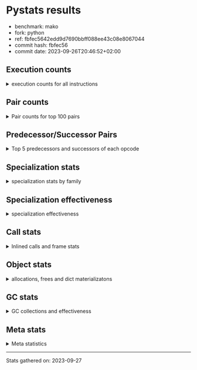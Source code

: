 
# Pystats results

- benchmark: mako
- fork: python
- ref: fbfec5642edd9d7690bbff088ee43c08e8067044
- commit hash: fbfec56
- commit date: 2023-09-26T20:46:52+02:00

## Execution counts

<details>
<summary> execution counts for all instructions </summary>

|Name | Count | Self | Cumulative | Miss ratio | 
|---|---:|---:|---:|---:|
| LOAD_FAST | 153,040,320 | 18.2% | 18.2% |  |
| LOAD_CONST | 152,035,260 | 18.1% | 36.2% |  |
| PUSH_NULL | 76,256,880 | 9.1% | 45.3% |  |
| STORE_FAST | 76,014,540 | 9.0% | 54.3% |  |
| POP_TOP | 65,468,220 | 7.8% | 62.1% |  |
| CALL_BUILTIN_O | 65,400,960 | 7.8% | 69.9% |  |
| LOAD_ATTR_METHOD_NO_DICT | 54,141,120 | 6.4% | 76.3% |  |
| CALL_METHOD_DESCRIPTOR_FAST_WITH_KEYWORDS | 54,050,400 | 6.4% | 82.7% |  |
| LOAD_GLOBAL_BUILTIN | 22,070,940 | 2.6% | 85.4% |  |
| FOR_ITER_RANGE | 21,793,500 | 2.6% | 88.0% |  |
| JUMP_BACKWARD | 21,792,480 | 2.6% | 90.6% |  |
| CALL_STR_1 | 21,700,800 | 2.6% | 93.1% |  |
| RESUME_CHECK | 11,122,140 | 1.3% | 94.5% |  |
| LOAD_GLOBAL_MODULE | 11,103,940 | 1.3% | 95.8% |  |
| RETURN_VALUE | 11,059,260 | 1.3% | 97.1% |  |
| CALL_PY_EXACT_ARGS | 10,981,920 | 1.3% | 98.4% |  |
| LOAD_ATTR_MODULE | 10,883,160 | 1.3% | 99.7% | 0.0% |
| POP_JUMP_IF_FALSE | 206,940 | 0.0% | 99.7% |  |
| LOAD_FAST_LOAD_FAST | 199,200 | 0.0% | 99.7% |  |
| LOAD_ATTR_INSTANCE_VALUE | 192,480 | 0.0% | 99.8% | 1.0% |
| LOAD_ATTR | 169,860 | 0.0% | 99.8% |  |
| TO_BOOL_BOOL | 153,120 | 0.0% | 99.8% |  |
| GET_ITER | 145,980 | 0.0% | 99.8% |  |
| CALL_ISINSTANCE | 145,920 | 0.0% | 99.8% |  |
| FOR_ITER_LIST | 144,960 | 0.0% | 99.8% |  |
| CALL | 111,320 | 0.0% | 99.9% |  |
| POP_JUMP_IF_TRUE | 106,560 | 0.0% | 99.9% |  |
| STORE_ATTR_INSTANCE_VALUE | 95,520 | 0.0% | 99.9% |  |
| NOP | 83,580 | 0.0% | 99.9% |  |
| TO_BOOL | 77,540 | 0.0% | 99.9% |  |
| RETURN_CONST | 62,880 | 0.0% | 99.9% |  |
| CALL_BOUND_METHOD_EXACT_ARGS | 57,600 | 0.0% | 99.9% |  |
| POP_JUMP_IF_NONE | 55,680 | 0.0% | 99.9% |  |
| COPY | 54,720 | 0.0% | 99.9% |  |
| BUILD_TUPLE | 53,280 | 0.0% | 99.9% |  |
| LOAD_ATTR_METHOD_WITH_VALUES | 45,120 | 0.0% | 99.9% |  |
| CALL_BUILTIN_FAST | 36,480 | 0.0% | 99.9% |  |
| CALL_METHOD_DESCRIPTOR_FAST | 33,600 | 0.0% | 99.9% |  |
| INTERPRETER_EXIT | 31,200 | 0.0% | 100.0% |  |
| BINARY_OP | 30,540 | 0.0% | 100.0% |  |
| TO_BOOL_NONE | 29,760 | 0.0% | 100.0% |  |
| BINARY_SUBSCR | 29,360 | 0.0% | 100.0% |  |
| JUMP_FORWARD | 27,840 | 0.0% | 100.0% |  |
| CONTAINS_OP | 27,840 | 0.0% | 100.0% |  |
| MAKE_FUNCTION | 26,880 | 0.0% | 100.0% |  |
| BINARY_SUBSCR_DICT | 26,880 | 0.0% | 100.0% |  |
| CALL_BUILTIN_CLASS | 25,020 | 0.0% | 100.0% |  |
| CALL_PY_WITH_DEFAULTS | 24,960 | 0.0% | 100.0% |  |
| CALL_METHOD_DESCRIPTOR_O | 24,480 | 0.0% | 100.0% |  |
| COMPARE_OP_INT | 24,060 | 0.0% | 100.0% |  |
| CALL_TYPE_1 | 24,000 | 0.0% | 100.0% |  |
| CALL_LEN | 24,000 | 0.0% | 100.0% |  |
| LOAD_ATTR_WITH_HINT | 14,400 | 0.0% | 100.0% |  |
| LOAD_DEREF | 7,320 | 0.0% | 100.0% |  |
| STORE_ATTR | 4,960 | 0.0% | 100.0% |  |
| CALL_METHOD_DESCRIPTOR_NOARGS | 4,320 | 0.0% | 100.0% |  |
| STORE_SUBSCR_DICT | 3,840 | 0.0% | 100.0% |  |
| CALL_KW | 3,840 | 0.0% | 100.0% |  |
| POP_JUMP_IF_NOT_NONE | 3,360 | 0.0% | 100.0% |  |
| COPY_FREE_VARS | 2,940 | 0.0% | 100.0% |  |
| SET_FUNCTION_ATTRIBUTE | 2,880 | 0.0% | 100.0% |  |
| BUILD_MAP | 2,880 | 0.0% | 100.0% |  |
| LOAD_ATTR_NONDESCRIPTOR_WITH_VALUES | 1,940 | 0.0% | 100.0% | 23.7% |
| CALL_FUNCTION_EX | 1,500 | 0.0% | 100.0% |  |
| DICT_MERGE | 1,440 | 0.0% | 100.0% |  |
| BUILD_LIST | 1,440 | 0.0% | 100.0% |  |
| TO_BOOL_INT | 960 | 0.0% | 100.0% |  |
| MAKE_CELL | 960 | 0.0% | 100.0% |  |
| LIST_EXTEND | 960 | 0.0% | 100.0% |  |
| CALL_INTRINSIC_1 | 960 | 0.0% | 100.0% |  |
| BINARY_SUBSCR_GETITEM | 960 | 0.0% | 100.0% |  |
| UNPACK_SEQUENCE_TWO_TUPLE | 480 | 0.0% | 100.0% |  |
| TO_BOOL_STR | 480 | 0.0% | 100.0% |  |
| STORE_FAST_STORE_FAST | 480 | 0.0% | 100.0% |  |
| STORE_DEREF | 480 | 0.0% | 100.0% |  |
| IMPORT_NAME | 480 | 0.0% | 100.0% |  |
| IMPORT_FROM | 480 | 0.0% | 100.0% |  |
| BINARY_SUBSCR_TUPLE_INT | 480 | 0.0% | 100.0% |  |
| BINARY_SLICE | 480 | 0.0% | 100.0% |  |
| BINARY_OP_ADD_INT | 480 | 0.0% | 100.0% |  |
| LOAD_GLOBAL | 80 | 0.0% | 100.0% |  |
| BINARY_OP_SUBTRACT_FLOAT | 60 | 0.0% | 100.0% |  |
| COMPARE_OP | 20 | 0.0% | 100.0% |  |


</details>

## Pair counts

<details>
<summary> Pair counts for top 100 pairs </summary>

|Pair | Count | Self | Cumulative | 
|---|---:|---:|---:|
| STORE_FAST LOAD_FAST | 75,878,160 | 9.0% | 9.0% |
| CALL_BUILTIN_O POP_TOP | 65,400,960 | 7.8% | 16.8% |
| LOAD_FAST PUSH_NULL | 65,377,080 | 7.8% | 24.6% |
| LOAD_CONST LOAD_CONST | 54,077,760 | 6.4% | 31.0% |
| LOAD_FAST LOAD_ATTR_METHOD_NO_DICT | 54,075,360 | 6.4% | 37.4% |
| LOAD_CONST CALL_METHOD_DESCRIPTOR_FAST_WITH_KEYWORDS | 54,050,400 | 6.4% | 43.8% |
| LOAD_ATTR_METHOD_NO_DICT LOAD_CONST | 54,050,400 | 6.4% | 50.3% |
| CALL_METHOD_DESCRIPTOR_FAST_WITH_KEYWORDS STORE_FAST | 54,050,400 | 6.4% | 56.7% |
| PUSH_NULL LOAD_CONST | 43,695,360 | 5.2% | 61.9% |
| LOAD_CONST CALL_BUILTIN_O | 43,671,360 | 5.2% | 67.1% |
| POP_TOP LOAD_FAST | 43,557,600 | 5.2% | 72.2% |
| LOAD_GLOBAL_BUILTIN LOAD_FAST | 21,900,540 | 2.6% | 74.8% |
| POP_TOP JUMP_BACKWARD | 21,792,480 | 2.6% | 77.4% |
| PUSH_NULL LOAD_GLOBAL_BUILTIN | 21,700,800 | 2.6% | 80.0% |
| LOAD_FAST CALL_STR_1 | 21,672,480 | 2.6% | 82.6% |
| JUMP_BACKWARD FOR_ITER_RANGE | 21,648,480 | 2.6% | 85.1% |
| FOR_ITER_RANGE STORE_FAST | 21,648,480 | 2.6% | 87.7% |
| CALL_PY_EXACT_ARGS RESUME_CHECK | 10,979,040 | 1.3% | 89.0% |
| RESUME_CHECK LOAD_FAST | 10,977,600 | 1.3% | 90.3% |
| LOAD_GLOBAL_MODULE LOAD_ATTR_MODULE | 10,880,700 | 1.3% | 91.6% |
| LOAD_ATTR_MODULE PUSH_NULL | 10,879,720 | 1.3% | 92.9% |
| CALL_STR_1 CALL_BUILTIN_O | 10,852,320 | 1.3% | 94.2% |
| PUSH_NULL LOAD_GLOBAL_MODULE | 10,849,440 | 1.3% | 95.5% |
| RETURN_VALUE CALL_BUILTIN_O | 10,848,480 | 1.3% | 96.8% |
| CALL_STR_1 CALL_PY_EXACT_ARGS | 10,848,480 | 1.3% | 98.1% |
| LOAD_FAST RETURN_VALUE | 10,841,340 | 1.3% | 99.4% |
| LOAD_FAST LOAD_ATTR_INSTANCE_VALUE | 159,840 | 0.0% | 99.4% |
| LOAD_FAST GET_ITER | 145,500 | 0.0% | 99.4% |
| GET_ITER FOR_ITER_RANGE | 145,020 | 0.0% | 99.4% |
| FOR_ITER_RANGE LOAD_FAST | 145,020 | 0.0% | 99.4% |
| CALL_ISINSTANCE TO_BOOL_BOOL | 144,480 | 0.0% | 99.4% |
| JUMP_BACKWARD FOR_ITER_LIST | 144,000 | 0.0% | 99.5% |
| FOR_ITER_LIST STORE_FAST | 144,000 | 0.0% | 99.5% |
| TO_BOOL_BOOL POP_JUMP_IF_FALSE | 127,200 | 0.0% | 99.5% |
| LOAD_FAST LOAD_GLOBAL_BUILTIN | 120,000 | 0.0% | 99.5% |
| RESUME_CHECK LOAD_GLOBAL_BUILTIN | 101,280 | 0.0% | 99.5% |
| RETURN_VALUE RETURN_VALUE | 99,840 | 0.0% | 99.5% |
| LOAD_GLOBAL_BUILTIN CALL_ISINSTANCE | 96,000 | 0.0% | 99.5% |
| LOAD_FAST LOAD_ATTR | 94,080 | 0.0% | 99.6% |
| LOAD_FAST STORE_ATTR_INSTANCE_VALUE | 89,760 | 0.0% | 99.6% |
| LOAD_FAST CALL | 76,820 | 0.0% | 99.6% |
| LOAD_GLOBAL_MODULE LOAD_FAST | 75,840 | 0.0% | 99.6% |
| LOAD_GLOBAL_MODULE LOAD_FAST_LOAD_FAST | 75,360 | 0.0% | 99.6% |
| LOAD_FAST_LOAD_FAST CALL_PY_EXACT_ARGS | 74,400 | 0.0% | 99.6% |
| RETURN_VALUE STORE_FAST | 72,960 | 0.0% | 99.6% |
| LOAD_CONST LOAD_FAST | 61,440 | 0.0% | 99.6% |
| STORE_ATTR_INSTANCE_VALUE LOAD_FAST | 60,960 | 0.0% | 99.6% |
| POP_JUMP_IF_FALSE LOAD_FAST | 59,040 | 0.0% | 99.6% |
| LOAD_ATTR_INSTANCE_VALUE LOAD_ATTR | 58,080 | 0.0% | 99.6% |
| POP_TOP LOAD_CONST | 57,600 | 0.0% | 99.6% |
| NOP LOAD_FAST | 57,600 | 0.0% | 99.7% |
| LOAD_ATTR CALL_BOUND_METHOD_EXACT_ARGS | 57,600 | 0.0% | 99.7% |
| CALL_BOUND_METHOD_EXACT_ARGS RESUME_CHECK | 57,600 | 0.0% | 99.7% |
| LOAD_ATTR_INSTANCE_VALUE LOAD_CONST | 56,640 | 0.0% | 99.7% |
| LOAD_FAST POP_JUMP_IF_NONE | 54,240 | 0.0% | 99.7% |
| LOAD_FAST TO_BOOL | 53,280 | 0.0% | 99.7% |
| TO_BOOL POP_JUMP_IF_TRUE | 51,840 | 0.0% | 99.7% |
| POP_JUMP_IF_FALSE LOAD_GLOBAL_MODULE | 48,960 | 0.0% | 99.7% |
| POP_JUMP_IF_FALSE LOAD_CONST | 48,960 | 0.0% | 99.7% |
| LOAD_FAST LOAD_ATTR_METHOD_WITH_VALUES | 41,280 | 0.0% | 99.7% |
| RESUME_CHECK LOAD_GLOBAL_MODULE | 34,120 | 0.0% | 99.7% |
| LOAD_ATTR_METHOD_WITH_VALUES CALL_PY_EXACT_ARGS | 33,600 | 0.0% | 99.7% |
| LOAD_ATTR LOAD_FAST | 33,600 | 0.0% | 99.7% |
| RETURN_CONST POP_TOP | 31,680 | 0.0% | 99.7% |
| CACHE RESUME_CHECK | 30,720 | 0.0% | 99.7% |
| CALL STORE_FAST | 30,300 | 0.0% | 99.7% |
| STORE_FAST NOP | 29,760 | 0.0% | 99.7% |
| POP_TOP RETURN_CONST | 29,760 | 0.0% | 99.7% |
| POP_JUMP_IF_NONE LOAD_FAST | 29,760 | 0.0% | 99.7% |
| LOAD_FAST LOAD_GLOBAL_MODULE | 29,760 | 0.0% | 99.7% |
| LOAD_CONST STORE_FAST | 29,760 | 0.0% | 99.8% |
| STORE_ATTR_INSTANCE_VALUE RETURN_CONST | 29,280 | 0.0% | 99.8% |
| POP_JUMP_IF_TRUE LOAD_FAST | 29,280 | 0.0% | 99.8% |
| LOAD_CONST BINARY_SUBSCR | 29,280 | 0.0% | 99.8% |
| POP_TOP NOP | 28,860 | 0.0% | 99.8% |
| TO_BOOL_NONE POP_JUMP_IF_TRUE | 28,800 | 0.0% | 99.8% |
| STORE_FAST LOAD_GLOBAL_MODULE | 28,800 | 0.0% | 99.8% |
| POP_JUMP_IF_TRUE POP_TOP | 28,800 | 0.0% | 99.8% |
| LOAD_FAST CALL_BUILTIN_O | 28,800 | 0.0% | 99.8% |
| LOAD_ATTR_INSTANCE_VALUE RETURN_VALUE | 28,800 | 0.0% | 99.8% |
| LOAD_ATTR COPY | 28,800 | 0.0% | 99.8% |
| LOAD_ATTR CALL_BUILTIN_FAST | 28,800 | 0.0% | 99.8% |
| COPY TO_BOOL_NONE | 28,800 | 0.0% | 99.8% |
| CALL_BUILTIN_FAST LOAD_FAST | 28,800 | 0.0% | 99.8% |
| BINARY_SUBSCR LOAD_ATTR_INSTANCE_VALUE | 28,800 | 0.0% | 99.8% |
| RETURN_CONST INTERPRETER_EXIT | 28,320 | 0.0% | 99.8% |
| LOAD_ATTR_METHOD_NO_DICT LOAD_FAST_LOAD_FAST | 28,320 | 0.0% | 99.8% |
| LOAD_FAST BINARY_OP | 27,860 | 0.0% | 99.8% |
| CONTAINS_OP POP_JUMP_IF_FALSE | 27,840 | 0.0% | 99.8% |
| LOAD_FAST_LOAD_FAST LOAD_FAST | 27,360 | 0.0% | 99.8% |
| LOAD_CONST MAKE_FUNCTION | 26,880 | 0.0% | 99.8% |
| LOAD_GLOBAL_BUILTIN LOAD_FAST_LOAD_FAST | 26,400 | 0.0% | 99.8% |
| LOAD_ATTR_INSTANCE_VALUE LOAD_FAST | 26,400 | 0.0% | 99.8% |
| TO_BOOL_BOOL POP_JUMP_IF_TRUE | 25,920 | 0.0% | 99.8% |
| STORE_FAST JUMP_FORWARD | 25,920 | 0.0% | 99.8% |
| BINARY_SUBSCR_DICT RETURN_VALUE | 25,920 | 0.0% | 99.8% |
| TO_BOOL POP_JUMP_IF_FALSE | 25,440 | 0.0% | 99.8% |
| NOP LOAD_GLOBAL_MODULE | 25,440 | 0.0% | 99.8% |
| LOAD_FAST_LOAD_FAST LOAD_FAST_LOAD_FAST | 25,440 | 0.0% | 99.8% |
| JUMP_FORWARD LOAD_FAST | 25,440 | 0.0% | 99.8% |


</details>

## Predecessor/Successor Pairs

<details>
<summary> Top 5 predecessors and successors of each opcode </summary>

### BINARY_SLICE

<details>
<summary> Successors and predecessors for BINARY_SLICE </summary>

|Predecessors | Count | Percentage | 
|---|---:|---:|
| LOAD_FAST | 480 | 100.0% |

|Successors | Count | Percentage | 
|---|---:|---:|
| CALL_BUILTIN_CLASS | 480 | 100.0% |


</details>

### CACHE

<details>
<summary> Successors and predecessors for CACHE </summary>

|Predecessors | Count | Percentage | 
|---|---:|---:|

|Successors | Count | Percentage | 
|---|---:|---:|
| RESUME_CHECK | 30,720 | 98.5% |
| MAKE_CELL | 480 | 1.5% |


</details>

### BINARY_SUBSCR

<details>
<summary> Successors and predecessors for BINARY_SUBSCR </summary>

|Predecessors | Count | Percentage | 
|---|---:|---:|
| LOAD_CONST | 29,280 | 99.7% |
| BINARY_SUBSCR | 80 | 0.3% |

|Successors | Count | Percentage | 
|---|---:|---:|
| LOAD_ATTR_INSTANCE_VALUE | 28,800 | 98.1% |
| TO_BOOL_STR | 480 | 1.6% |
| BINARY_SUBSCR | 80 | 0.3% |


</details>

### GET_ITER

<details>
<summary> Successors and predecessors for GET_ITER </summary>

|Predecessors | Count | Percentage | 
|---|---:|---:|
| LOAD_FAST | 145,500 | 99.7% |
| CALL_BUILTIN_CLASS | 480 | 0.3% |

|Successors | Count | Percentage | 
|---|---:|---:|
| FOR_ITER_RANGE | 145,020 | 99.3% |
| FOR_ITER_LIST | 960 | 0.7% |


</details>

### INTERPRETER_EXIT

<details>
<summary> Successors and predecessors for INTERPRETER_EXIT </summary>

|Predecessors | Count | Percentage | 
|---|---:|---:|
| RETURN_CONST | 28,320 | 90.8% |
| RETURN_VALUE | 2,880 | 9.2% |

|Successors | Count | Percentage | 
|---|---:|---:|


</details>

### MAKE_FUNCTION

<details>
<summary> Successors and predecessors for MAKE_FUNCTION </summary>

|Predecessors | Count | Percentage | 
|---|---:|---:|
| LOAD_CONST | 26,880 | 100.0% |

|Successors | Count | Percentage | 
|---|---:|---:|
| LOAD_FAST | 24,000 | 89.3% |
| SET_FUNCTION_ATTRIBUTE | 2,880 | 10.7% |


</details>

### NOP

<details>
<summary> Successors and predecessors for NOP </summary>

|Predecessors | Count | Percentage | 
|---|---:|---:|
| STORE_FAST | 29,760 | 35.6% |
| POP_TOP | 28,860 | 34.5% |
| POP_JUMP_IF_FALSE | 24,000 | 28.7% |
| RESUME_CHECK | 960 | 1.1% |

|Successors | Count | Percentage | 
|---|---:|---:|
| LOAD_FAST | 57,600 | 68.9% |
| LOAD_GLOBAL_MODULE | 25,440 | 30.4% |
| LOAD_DEREF | 540 | 0.6% |


</details>

### POP_TOP

<details>
<summary> Successors and predecessors for POP_TOP </summary>

|Predecessors | Count | Percentage | 
|---|---:|---:|
| CALL_BUILTIN_O | 65,400,960 | 99.9% |
| RETURN_CONST | 31,680 | 0.0% |
| POP_JUMP_IF_TRUE | 28,800 | 0.0% |
| CALL | 4,380 | 0.0% |
| CALL_BUILTIN_FAST | 1,920 | 0.0% |

|Successors | Count | Percentage | 
|---|---:|---:|
| LOAD_FAST | 43,557,600 | 66.5% |
| JUMP_BACKWARD | 21,792,480 | 33.3% |
| LOAD_CONST | 57,600 | 0.1% |
| RETURN_CONST | 29,760 | 0.0% |
| NOP | 28,860 | 0.0% |


</details>

### PUSH_NULL

<details>
<summary> Successors and predecessors for PUSH_NULL </summary>

|Predecessors | Count | Percentage | 
|---|---:|---:|
| LOAD_FAST | 65,377,080 | 85.7% |
| LOAD_ATTR_MODULE | 10,879,720 | 14.3% |
| LOAD_DEREF | 60 | 0.0% |
| LOAD_ATTR | 20 | 0.0% |

|Successors | Count | Percentage | 
|---|---:|---:|
| LOAD_CONST | 43,695,360 | 57.3% |
| LOAD_GLOBAL_BUILTIN | 21,700,800 | 28.5% |
| LOAD_GLOBAL_MODULE | 10,849,440 | 14.2% |
| LOAD_FAST | 4,380 | 0.0% |
| LOAD_FAST_LOAD_FAST | 2,880 | 0.0% |


</details>

### RETURN_VALUE

<details>
<summary> Successors and predecessors for RETURN_VALUE </summary>

|Predecessors | Count | Percentage | 
|---|---:|---:|
| LOAD_FAST | 10,841,340 | 98.0% |
| RETURN_VALUE | 99,840 | 0.9% |
| LOAD_ATTR_INSTANCE_VALUE | 28,800 | 0.3% |
| BINARY_SUBSCR_DICT | 25,920 | 0.2% |
| CALL | 24,960 | 0.2% |

|Successors | Count | Percentage | 
|---|---:|---:|
| CALL_BUILTIN_O | 10,848,480 | 98.1% |
| RETURN_VALUE | 99,840 | 0.9% |
| STORE_FAST | 72,960 | 0.7% |
| LOAD_ATTR_METHOD_NO_DICT | 24,000 | 0.2% |
| TO_BOOL_BOOL | 3,360 | 0.0% |


</details>

### TO_BOOL

<details>
<summary> Successors and predecessors for TO_BOOL </summary>

|Predecessors | Count | Percentage | 
|---|---:|---:|
| LOAD_FAST | 53,280 | 68.7% |
| CALL_METHOD_DESCRIPTOR_FAST | 24,000 | 31.0% |
| TO_BOOL | 260 | 0.3% |

|Successors | Count | Percentage | 
|---|---:|---:|
| POP_JUMP_IF_TRUE | 51,840 | 66.9% |
| POP_JUMP_IF_FALSE | 25,440 | 32.8% |
| TO_BOOL | 260 | 0.3% |


</details>

### BINARY_OP

<details>
<summary> Successors and predecessors for BINARY_OP </summary>

|Predecessors | Count | Percentage | 
|---|---:|---:|
| LOAD_FAST | 27,860 | 91.2% |
| LOAD_ATTR_WITH_HINT | 1,440 | 4.7% |
| LOAD_ATTR_MODULE | 960 | 3.1% |
| BINARY_OP | 280 | 0.9% |

|Successors | Count | Percentage | 
|---|---:|---:|
| CALL_METHOD_DESCRIPTOR_FAST | 24,000 | 78.6% |
| CALL_BUILTIN_FAST | 3,840 | 12.6% |
| LOAD_FAST | 1,440 | 4.7% |
| TO_BOOL_INT | 960 | 3.1% |
| BINARY_OP | 280 | 0.9% |


</details>

### BUILD_LIST

<details>
<summary> Successors and predecessors for BUILD_LIST </summary>

|Predecessors | Count | Percentage | 
|---|---:|---:|
| LOAD_FAST | 1,440 | 100.0% |

|Successors | Count | Percentage | 
|---|---:|---:|
| LOAD_FAST | 1,440 | 100.0% |


</details>

### BUILD_MAP

<details>
<summary> Successors and predecessors for BUILD_MAP </summary>

|Predecessors | Count | Percentage | 
|---|---:|---:|
| LOAD_FAST | 960 | 33.3% |
| CALL_INTRINSIC_1 | 960 | 33.3% |
| STORE_ATTR_INSTANCE_VALUE | 480 | 16.7% |
| BUILD_TUPLE | 480 | 16.7% |

|Successors | Count | Percentage | 
|---|---:|---:|
| LOAD_FAST | 1,440 | 50.0% |
| CALL_PY_EXACT_ARGS | 960 | 33.3% |
| LOAD_GLOBAL_MODULE | 480 | 16.7% |


</details>

### BUILD_TUPLE

<details>
<summary> Successors and predecessors for BUILD_TUPLE </summary>

|Predecessors | Count | Percentage | 
|---|---:|---:|
| LOAD_FAST_LOAD_FAST | 24,960 | 46.8% |
| LOAD_GLOBAL_BUILTIN | 24,000 | 45.0% |
| LOAD_FAST | 4,320 | 8.1% |

|Successors | Count | Percentage | 
|---|---:|---:|
| CALL_ISINSTANCE | 24,000 | 45.0% |
| BINARY_SUBSCR_DICT | 24,000 | 45.0% |
| LOAD_CONST | 2,880 | 5.4% |
| STORE_FAST | 960 | 1.8% |
| RETURN_VALUE | 480 | 0.9% |


</details>

### CALL

<details>
<summary> Successors and predecessors for CALL </summary>

|Predecessors | Count | Percentage | 
|---|---:|---:|
| LOAD_FAST | 76,820 | 69.0% |
| LOAD_CONST | 24,000 | 21.6% |
| LOAD_GLOBAL_MODULE | 4,320 | 3.9% |
| LOAD_ATTR | 2,400 | 2.2% |
| LOAD_ATTR_INSTANCE_VALUE | 1,440 | 1.3% |

|Successors | Count | Percentage | 
|---|---:|---:|
| STORE_FAST | 30,300 | 27.2% |
| CALL_STR_1 | 25,440 | 22.9% |
| RETURN_VALUE | 24,960 | 22.4% |
| RESUME_CHECK | 24,000 | 21.6% |
| POP_TOP | 4,380 | 3.9% |


</details>

### CALL_FUNCTION_EX

<details>
<summary> Successors and predecessors for CALL_FUNCTION_EX </summary>

|Predecessors | Count | Percentage | 
|---|---:|---:|
| DICT_MERGE | 1,440 | 96.0% |
| LOAD_FAST | 60 | 4.0% |

|Successors | Count | Percentage | 
|---|---:|---:|
| RESUME_CHECK | 960 | 64.0% |
| STORE_FAST | 480 | 32.0% |
| COPY_FREE_VARS | 60 | 4.0% |


</details>

### CALL_INTRINSIC_1

<details>
<summary> Successors and predecessors for CALL_INTRINSIC_1 </summary>

|Predecessors | Count | Percentage | 
|---|---:|---:|
| LIST_EXTEND | 960 | 100.0% |

|Successors | Count | Percentage | 
|---|---:|---:|
| BUILD_MAP | 960 | 100.0% |


</details>

### CALL_KW

<details>
<summary> Successors and predecessors for CALL_KW </summary>

|Predecessors | Count | Percentage | 
|---|---:|---:|
| LOAD_CONST | 3,840 | 100.0% |

|Successors | Count | Percentage | 
|---|---:|---:|
| STORE_FAST | 1,920 | 50.0% |
| LOAD_FAST | 960 | 25.0% |
| STORE_DEREF | 480 | 12.5% |
| RESUME_CHECK | 480 | 12.5% |


</details>

### COMPARE_OP

<details>
<summary> Successors and predecessors for COMPARE_OP </summary>

|Predecessors | Count | Percentage | 
|---|---:|---:|
| LOAD_CONST | 20 | 100.0% |

|Successors | Count | Percentage | 
|---|---:|---:|
| COMPARE_OP_INT | 20 | 100.0% |


</details>

### CONTAINS_OP

<details>
<summary> Successors and predecessors for CONTAINS_OP </summary>

|Predecessors | Count | Percentage | 
|---|---:|---:|
| LOAD_FAST | 24,000 | 86.2% |
| LOAD_ATTR_NONDESCRIPTOR_WITH_VALUES | 1,920 | 6.9% |
| LOAD_ATTR_INSTANCE_VALUE | 1,920 | 6.9% |

|Successors | Count | Percentage | 
|---|---:|---:|
| POP_JUMP_IF_FALSE | 27,840 | 100.0% |


</details>

### COPY

<details>
<summary> Successors and predecessors for COPY </summary>

|Predecessors | Count | Percentage | 
|---|---:|---:|
| LOAD_ATTR | 28,800 | 52.6% |
| CALL_LEN | 24,000 | 43.9% |
| LOAD_ATTR_INSTANCE_VALUE | 960 | 1.8% |
| LOAD_FAST | 480 | 0.9% |
| CALL | 480 | 0.9% |

|Successors | Count | Percentage | 
|---|---:|---:|
| TO_BOOL_NONE | 28,800 | 52.6% |
| STORE_FAST | 24,000 | 43.9% |
| LOAD_FAST | 1,920 | 3.5% |


</details>

### COPY_FREE_VARS

<details>
<summary> Successors and predecessors for COPY_FREE_VARS </summary>

|Predecessors | Count | Percentage | 
|---|---:|---:|
| CALL_PY_EXACT_ARGS | 2,880 | 98.0% |
| CALL_FUNCTION_EX | 60 | 2.0% |

|Successors | Count | Percentage | 
|---|---:|---:|
| RESUME_CHECK | 2,940 | 100.0% |


</details>

### DICT_MERGE

<details>
<summary> Successors and predecessors for DICT_MERGE </summary>

|Predecessors | Count | Percentage | 
|---|---:|---:|
| LOAD_FAST | 960 | 66.7% |
| RETURN_VALUE | 480 | 33.3% |

|Successors | Count | Percentage | 
|---|---:|---:|
| CALL_FUNCTION_EX | 1,440 | 100.0% |


</details>

### IMPORT_FROM

<details>
<summary> Successors and predecessors for IMPORT_FROM </summary>

|Predecessors | Count | Percentage | 
|---|---:|---:|
| IMPORT_NAME | 480 | 100.0% |

|Successors | Count | Percentage | 
|---|---:|---:|
| STORE_FAST | 480 | 100.0% |


</details>

### IMPORT_NAME

<details>
<summary> Successors and predecessors for IMPORT_NAME </summary>

|Predecessors | Count | Percentage | 
|---|---:|---:|
| LOAD_CONST | 480 | 100.0% |

|Successors | Count | Percentage | 
|---|---:|---:|
| IMPORT_FROM | 480 | 100.0% |


</details>

### JUMP_BACKWARD

<details>
<summary> Successors and predecessors for JUMP_BACKWARD </summary>

|Predecessors | Count | Percentage | 
|---|---:|---:|
| POP_TOP | 21,792,480 | 100.0% |

|Successors | Count | Percentage | 
|---|---:|---:|
| FOR_ITER_RANGE | 21,648,480 | 99.3% |
| FOR_ITER_LIST | 144,000 | 0.7% |


</details>

### JUMP_FORWARD

<details>
<summary> Successors and predecessors for JUMP_FORWARD </summary>

|Predecessors | Count | Percentage | 
|---|---:|---:|
| STORE_FAST | 25,920 | 93.1% |
| STORE_ATTR | 1,440 | 5.2% |
| LOAD_ATTR | 480 | 1.7% |

|Successors | Count | Percentage | 
|---|---:|---:|
| LOAD_FAST | 25,440 | 91.4% |
| LOAD_GLOBAL_BUILTIN | 1,920 | 6.9% |
| STORE_FAST | 480 | 1.7% |


</details>

### LIST_EXTEND

<details>
<summary> Successors and predecessors for LIST_EXTEND </summary>

|Predecessors | Count | Percentage | 
|---|---:|---:|
| LOAD_FAST | 960 | 100.0% |

|Successors | Count | Percentage | 
|---|---:|---:|
| CALL_INTRINSIC_1 | 960 | 100.0% |


</details>

### LOAD_ATTR

<details>
<summary> Successors and predecessors for LOAD_ATTR </summary>

|Predecessors | Count | Percentage | 
|---|---:|---:|
| LOAD_FAST | 94,080 | 55.4% |
| LOAD_ATTR_INSTANCE_VALUE | 58,080 | 34.2% |
| LOAD_GLOBAL_MODULE | 9,640 | 5.7% |
| LOAD_ATTR | 5,640 | 3.3% |
| LOAD_FAST_LOAD_FAST | 2,400 | 1.4% |

|Successors | Count | Percentage | 
|---|---:|---:|
| CALL_BOUND_METHOD_EXACT_ARGS | 57,600 | 33.9% |
| LOAD_FAST | 33,600 | 19.8% |
| COPY | 28,800 | 17.0% |
| CALL_BUILTIN_FAST | 28,800 | 17.0% |
| LOAD_ATTR | 5,640 | 3.3% |


</details>

### LOAD_CONST

<details>
<summary> Successors and predecessors for LOAD_CONST </summary>

|Predecessors | Count | Percentage | 
|---|---:|---:|
| LOAD_CONST | 54,077,760 | 35.6% |
| LOAD_ATTR_METHOD_NO_DICT | 54,050,400 | 35.6% |
| PUSH_NULL | 43,695,360 | 28.7% |
| POP_TOP | 57,600 | 0.0% |
| LOAD_ATTR_INSTANCE_VALUE | 56,640 | 0.0% |

|Successors | Count | Percentage | 
|---|---:|---:|
| LOAD_CONST | 54,077,760 | 35.6% |
| CALL_METHOD_DESCRIPTOR_FAST_WITH_KEYWORDS | 54,050,400 | 35.6% |
| CALL_BUILTIN_O | 43,671,360 | 28.7% |
| LOAD_FAST | 61,440 | 0.0% |
| STORE_FAST | 29,760 | 0.0% |


</details>

### LOAD_DEREF

<details>
<summary> Successors and predecessors for LOAD_DEREF </summary>

|Predecessors | Count | Percentage | 
|---|---:|---:|
| LOAD_GLOBAL_MODULE | 2,880 | 39.3% |
| LOAD_ATTR_METHOD_WITH_VALUES | 2,880 | 39.3% |
| STORE_FAST | 540 | 7.4% |
| NOP | 540 | 7.4% |
| RESUME_CHECK | 480 | 6.6% |

|Successors | Count | Percentage | 
|---|---:|---:|
| LOAD_ATTR_METHOD_WITH_VALUES | 3,360 | 45.9% |
| CALL_PY_EXACT_ARGS | 2,880 | 39.3% |
| LOAD_ATTR_INSTANCE_VALUE | 960 | 13.1% |
| STORE_FAST | 60 | 0.8% |
| PUSH_NULL | 60 | 0.8% |


</details>

### LOAD_FAST

<details>
<summary> Successors and predecessors for LOAD_FAST </summary>

|Predecessors | Count | Percentage | 
|---|---:|---:|
| STORE_FAST | 75,878,160 | 49.6% |
| POP_TOP | 43,557,600 | 28.5% |
| LOAD_GLOBAL_BUILTIN | 21,900,540 | 14.3% |
| RESUME_CHECK | 10,977,600 | 7.2% |
| FOR_ITER_RANGE | 145,020 | 0.1% |

|Successors | Count | Percentage | 
|---|---:|---:|
| PUSH_NULL | 65,377,080 | 42.7% |
| LOAD_ATTR_METHOD_NO_DICT | 54,075,360 | 35.3% |
| CALL_STR_1 | 21,672,480 | 14.2% |
| RETURN_VALUE | 10,841,340 | 7.1% |
| LOAD_ATTR_INSTANCE_VALUE | 159,840 | 0.1% |


</details>

### LOAD_FAST_LOAD_FAST

<details>
<summary> Successors and predecessors for LOAD_FAST_LOAD_FAST </summary>

|Predecessors | Count | Percentage | 
|---|---:|---:|
| LOAD_GLOBAL_MODULE | 75,360 | 37.8% |
| LOAD_ATTR_METHOD_NO_DICT | 28,320 | 14.2% |
| LOAD_GLOBAL_BUILTIN | 26,400 | 13.3% |
| LOAD_FAST_LOAD_FAST | 25,440 | 12.8% |
| CALL_TYPE_1 | 24,000 | 12.0% |

|Successors | Count | Percentage | 
|---|---:|---:|
| CALL_PY_EXACT_ARGS | 74,400 | 37.3% |
| LOAD_FAST | 27,360 | 13.7% |
| LOAD_FAST_LOAD_FAST | 25,440 | 12.8% |
| BUILD_TUPLE | 24,960 | 12.5% |
| CALL_BUILTIN_CLASS | 24,000 | 12.0% |


</details>

### LOAD_GLOBAL

<details>
<summary> Successors and predecessors for LOAD_GLOBAL </summary>

|Predecessors | Count | Percentage | 
|---|---:|---:|
| RETURN_VALUE | 40 | 50.0% |
| RESUME_CHECK | 20 | 25.0% |
| POP_JUMP_IF_FALSE | 20 | 25.0% |

|Successors | Count | Percentage | 
|---|---:|---:|
| LOAD_GLOBAL_MODULE | 40 | 50.0% |
| LOAD_GLOBAL_BUILTIN | 20 | 25.0% |
| LOAD_ATTR | 20 | 25.0% |


</details>

### MAKE_CELL

<details>
<summary> Successors and predecessors for MAKE_CELL </summary>

|Predecessors | Count | Percentage | 
|---|---:|---:|
| MAKE_CELL | 480 | 50.0% |
| CACHE | 480 | 50.0% |

|Successors | Count | Percentage | 
|---|---:|---:|
| RESUME_CHECK | 480 | 50.0% |
| MAKE_CELL | 480 | 50.0% |


</details>

### POP_JUMP_IF_FALSE

<details>
<summary> Successors and predecessors for POP_JUMP_IF_FALSE </summary>

|Predecessors | Count | Percentage | 
|---|---:|---:|
| TO_BOOL_BOOL | 127,200 | 61.5% |
| CONTAINS_OP | 27,840 | 13.5% |
| TO_BOOL | 25,440 | 12.3% |
| COMPARE_OP_INT | 24,060 | 11.6% |
| TO_BOOL_NONE | 960 | 0.5% |

|Successors | Count | Percentage | 
|---|---:|---:|
| LOAD_FAST | 59,040 | 28.5% |
| LOAD_GLOBAL_MODULE | 48,960 | 23.7% |
| LOAD_CONST | 48,960 | 23.7% |
| LOAD_GLOBAL_BUILTIN | 24,040 | 11.6% |
| NOP | 24,000 | 11.6% |


</details>

### POP_JUMP_IF_NONE

<details>
<summary> Successors and predecessors for POP_JUMP_IF_NONE </summary>

|Predecessors | Count | Percentage | 
|---|---:|---:|
| LOAD_FAST | 54,240 | 97.4% |
| LOAD_ATTR_INSTANCE_VALUE | 1,440 | 2.6% |

|Successors | Count | Percentage | 
|---|---:|---:|
| LOAD_FAST | 29,760 | 53.4% |
| LOAD_GLOBAL_MODULE | 24,000 | 43.1% |
| LOAD_FAST_LOAD_FAST | 1,440 | 2.6% |
| LOAD_GLOBAL_BUILTIN | 480 | 0.9% |


</details>

### POP_JUMP_IF_NOT_NONE

<details>
<summary> Successors and predecessors for POP_JUMP_IF_NOT_NONE </summary>

|Predecessors | Count | Percentage | 
|---|---:|---:|
| LOAD_FAST | 2,400 | 71.4% |
| LOAD_ATTR_WITH_HINT | 960 | 28.6% |

|Successors | Count | Percentage | 
|---|---:|---:|
| LOAD_FAST | 1,920 | 57.1% |
| LOAD_GLOBAL_MODULE | 1,440 | 42.9% |


</details>

### POP_JUMP_IF_TRUE

<details>
<summary> Successors and predecessors for POP_JUMP_IF_TRUE </summary>

|Predecessors | Count | Percentage | 
|---|---:|---:|
| TO_BOOL | 51,840 | 48.6% |
| TO_BOOL_NONE | 28,800 | 27.0% |
| TO_BOOL_BOOL | 25,920 | 24.3% |

|Successors | Count | Percentage | 
|---|---:|---:|
| LOAD_FAST | 29,280 | 27.5% |
| POP_TOP | 28,800 | 27.0% |
| LOAD_GLOBAL_MODULE | 24,480 | 23.0% |
| LOAD_GLOBAL_BUILTIN | 24,000 | 22.5% |


</details>

### RETURN_CONST

<details>
<summary> Successors and predecessors for RETURN_CONST </summary>

|Predecessors | Count | Percentage | 
|---|---:|---:|
| POP_TOP | 29,760 | 47.3% |
| STORE_ATTR_INSTANCE_VALUE | 29,280 | 46.6% |
| POP_JUMP_IF_FALSE | 1,920 | 3.1% |
| RESUME_CHECK | 960 | 1.5% |
| STORE_SUBSCR_DICT | 480 | 0.8% |

|Successors | Count | Percentage | 
|---|---:|---:|
| POP_TOP | 31,680 | 50.4% |
| INTERPRETER_EXIT | 28,320 | 45.0% |
| RETURN_VALUE | 2,880 | 4.6% |


</details>

### SET_FUNCTION_ATTRIBUTE

<details>
<summary> Successors and predecessors for SET_FUNCTION_ATTRIBUTE </summary>

|Predecessors | Count | Percentage | 
|---|---:|---:|
| MAKE_FUNCTION | 2,880 | 100.0% |

|Successors | Count | Percentage | 
|---|---:|---:|
| STORE_FAST | 2,880 | 100.0% |


</details>

### STORE_ATTR

<details>
<summary> Successors and predecessors for STORE_ATTR </summary>

|Predecessors | Count | Percentage | 
|---|---:|---:|
| LOAD_FAST_LOAD_FAST | 2,880 | 58.1% |
| LOAD_FAST | 1,920 | 38.7% |
| STORE_ATTR | 160 | 3.2% |

|Successors | Count | Percentage | 
|---|---:|---:|
| LOAD_FAST_LOAD_FAST | 1,440 | 29.0% |
| LOAD_FAST | 1,440 | 29.0% |
| JUMP_FORWARD | 1,440 | 29.0% |
| RETURN_CONST | 480 | 9.7% |
| STORE_ATTR | 160 | 3.2% |


</details>

### STORE_DEREF

<details>
<summary> Successors and predecessors for STORE_DEREF </summary>

|Predecessors | Count | Percentage | 
|---|---:|---:|
| CALL_KW | 480 | 100.0% |

|Successors | Count | Percentage | 
|---|---:|---:|
| LOAD_FAST | 480 | 100.0% |


</details>

### STORE_FAST

<details>
<summary> Successors and predecessors for STORE_FAST </summary>

|Predecessors | Count | Percentage | 
|---|---:|---:|
| CALL_METHOD_DESCRIPTOR_FAST_WITH_KEYWORDS | 54,050,400 | 71.1% |
| FOR_ITER_RANGE | 21,648,480 | 28.5% |
| FOR_ITER_LIST | 144,000 | 0.2% |
| RETURN_VALUE | 72,960 | 0.1% |
| CALL | 30,300 | 0.0% |

|Successors | Count | Percentage | 
|---|---:|---:|
| LOAD_FAST | 75,878,160 | 99.8% |
| NOP | 29,760 | 0.0% |
| LOAD_GLOBAL_MODULE | 28,800 | 0.0% |
| JUMP_FORWARD | 25,920 | 0.0% |
| LOAD_GLOBAL_BUILTIN | 24,480 | 0.0% |


</details>

### STORE_FAST_STORE_FAST

<details>
<summary> Successors and predecessors for STORE_FAST_STORE_FAST </summary>

|Predecessors | Count | Percentage | 
|---|---:|---:|
| UNPACK_SEQUENCE_TWO_TUPLE | 480 | 100.0% |

|Successors | Count | Percentage | 
|---|---:|---:|
| LOAD_GLOBAL_MODULE | 480 | 100.0% |


</details>

### BINARY_OP_ADD_INT

<details>
<summary> Successors and predecessors for BINARY_OP_ADD_INT </summary>

|Predecessors | Count | Percentage | 
|---|---:|---:|
| LOAD_FAST_LOAD_FAST | 480 | 100.0% |

|Successors | Count | Percentage | 
|---|---:|---:|
| STORE_FAST | 480 | 100.0% |


</details>

### BINARY_OP_SUBTRACT_FLOAT

<details>
<summary> Successors and predecessors for BINARY_OP_SUBTRACT_FLOAT </summary>

|Predecessors | Count | Percentage | 
|---|---:|---:|
| LOAD_FAST | 40 | 66.7% |
| BINARY_OP | 20 | 33.3% |

|Successors | Count | Percentage | 
|---|---:|---:|
| STORE_FAST | 60 | 100.0% |


</details>

### BINARY_SUBSCR_DICT

<details>
<summary> Successors and predecessors for BINARY_SUBSCR_DICT </summary>

|Predecessors | Count | Percentage | 
|---|---:|---:|
| BUILD_TUPLE | 24,000 | 89.3% |
| LOAD_FAST | 2,880 | 10.7% |

|Successors | Count | Percentage | 
|---|---:|---:|
| RETURN_VALUE | 25,920 | 96.4% |
| CALL_PY_EXACT_ARGS | 960 | 3.6% |


</details>

### BINARY_SUBSCR_GETITEM

<details>
<summary> Successors and predecessors for BINARY_SUBSCR_GETITEM </summary>

|Predecessors | Count | Percentage | 
|---|---:|---:|
| LOAD_CONST | 960 | 100.0% |

|Successors | Count | Percentage | 
|---|---:|---:|
| RESUME_CHECK | 960 | 100.0% |


</details>

### BINARY_SUBSCR_TUPLE_INT

<details>
<summary> Successors and predecessors for BINARY_SUBSCR_TUPLE_INT </summary>

|Predecessors | Count | Percentage | 
|---|---:|---:|
| LOAD_FAST | 480 | 100.0% |

|Successors | Count | Percentage | 
|---|---:|---:|
| STORE_FAST | 480 | 100.0% |


</details>

### CALL_BOUND_METHOD_EXACT_ARGS

<details>
<summary> Successors and predecessors for CALL_BOUND_METHOD_EXACT_ARGS </summary>

|Predecessors | Count | Percentage | 
|---|---:|---:|
| LOAD_ATTR | 57,600 | 100.0% |

|Successors | Count | Percentage | 
|---|---:|---:|
| RESUME_CHECK | 57,600 | 100.0% |


</details>

### CALL_BUILTIN_CLASS

<details>
<summary> Successors and predecessors for CALL_BUILTIN_CLASS </summary>

|Predecessors | Count | Percentage | 
|---|---:|---:|
| LOAD_FAST_LOAD_FAST | 24,000 | 95.9% |
| LOAD_FAST | 520 | 2.1% |
| BINARY_SLICE | 480 | 1.9% |
| CALL | 20 | 0.1% |

|Successors | Count | Percentage | 
|---|---:|---:|
| CALL_METHOD_DESCRIPTOR_O | 24,000 | 95.9% |
| STORE_FAST | 540 | 2.2% |
| GET_ITER | 480 | 1.9% |


</details>

### CALL_BUILTIN_FAST

<details>
<summary> Successors and predecessors for CALL_BUILTIN_FAST </summary>

|Predecessors | Count | Percentage | 
|---|---:|---:|
| LOAD_ATTR | 28,800 | 78.9% |
| BINARY_OP | 3,840 | 10.5% |
| LOAD_FAST | 1,920 | 5.3% |
| LOAD_CONST | 1,920 | 5.3% |

|Successors | Count | Percentage | 
|---|---:|---:|
| LOAD_FAST | 28,800 | 78.9% |
| RETURN_VALUE | 3,840 | 10.5% |
| POP_TOP | 1,920 | 5.3% |
| STORE_FAST | 1,440 | 3.9% |
| TO_BOOL_BOOL | 480 | 1.3% |


</details>

### CALL_BUILTIN_O

<details>
<summary> Successors and predecessors for CALL_BUILTIN_O </summary>

|Predecessors | Count | Percentage | 
|---|---:|---:|
| LOAD_CONST | 43,671,360 | 66.8% |
| CALL_STR_1 | 10,852,320 | 16.6% |
| RETURN_VALUE | 10,848,480 | 16.6% |
| LOAD_FAST | 28,800 | 0.0% |

|Successors | Count | Percentage | 
|---|---:|---:|
| POP_TOP | 65,400,960 | 100.0% |


</details>

### CALL_ISINSTANCE

<details>
<summary> Successors and predecessors for CALL_ISINSTANCE </summary>

|Predecessors | Count | Percentage | 
|---|---:|---:|
| LOAD_GLOBAL_BUILTIN | 96,000 | 65.8% |
| LOAD_GLOBAL_MODULE | 24,000 | 16.4% |
| BUILD_TUPLE | 24,000 | 16.4% |
| LOAD_ATTR | 1,440 | 1.0% |
| LOAD_ATTR_MODULE | 480 | 0.3% |

|Successors | Count | Percentage | 
|---|---:|---:|
| TO_BOOL_BOOL | 144,480 | 99.0% |
| RETURN_VALUE | 1,440 | 1.0% |


</details>

### CALL_LEN

<details>
<summary> Successors and predecessors for CALL_LEN </summary>

|Predecessors | Count | Percentage | 
|---|---:|---:|
| LOAD_FAST | 24,000 | 100.0% |

|Successors | Count | Percentage | 
|---|---:|---:|
| COPY | 24,000 | 100.0% |


</details>

### CALL_METHOD_DESCRIPTOR_FAST

<details>
<summary> Successors and predecessors for CALL_METHOD_DESCRIPTOR_FAST </summary>

|Predecessors | Count | Percentage | 
|---|---:|---:|
| BINARY_OP | 24,000 | 71.4% |
| LOAD_FAST_LOAD_FAST | 4,320 | 12.9% |
| CALL_METHOD_DESCRIPTOR_FAST | 4,320 | 12.9% |
| LOAD_ATTR_METHOD_NO_DICT | 960 | 2.9% |

|Successors | Count | Percentage | 
|---|---:|---:|
| TO_BOOL | 24,000 | 71.4% |
| RETURN_VALUE | 5,280 | 15.7% |
| CALL_METHOD_DESCRIPTOR_FAST | 4,320 | 12.9% |


</details>

### CALL_METHOD_DESCRIPTOR_FAST_WITH_KEYWORDS

<details>
<summary> Successors and predecessors for CALL_METHOD_DESCRIPTOR_FAST_WITH_KEYWORDS </summary>

|Predecessors | Count | Percentage | 
|---|---:|---:|
| LOAD_CONST | 54,050,400 | 100.0% |

|Successors | Count | Percentage | 
|---|---:|---:|
| STORE_FAST | 54,050,400 | 100.0% |


</details>

### CALL_METHOD_DESCRIPTOR_NOARGS

<details>
<summary> Successors and predecessors for CALL_METHOD_DESCRIPTOR_NOARGS </summary>

|Predecessors | Count | Percentage | 
|---|---:|---:|
| LOAD_ATTR_METHOD_NO_DICT | 4,320 | 100.0% |

|Successors | Count | Percentage | 
|---|---:|---:|
| LOAD_FAST | 4,320 | 100.0% |


</details>

### CALL_METHOD_DESCRIPTOR_O

<details>
<summary> Successors and predecessors for CALL_METHOD_DESCRIPTOR_O </summary>

|Predecessors | Count | Percentage | 
|---|---:|---:|
| CALL_BUILTIN_CLASS | 24,000 | 98.0% |
| LOAD_ATTR_INSTANCE_VALUE | 480 | 2.0% |

|Successors | Count | Percentage | 
|---|---:|---:|
| RETURN_VALUE | 24,480 | 100.0% |


</details>

### CALL_PY_EXACT_ARGS

<details>
<summary> Successors and predecessors for CALL_PY_EXACT_ARGS </summary>

|Predecessors | Count | Percentage | 
|---|---:|---:|
| CALL_STR_1 | 10,848,480 | 98.8% |
| LOAD_FAST_LOAD_FAST | 74,400 | 0.7% |
| LOAD_ATTR_METHOD_WITH_VALUES | 33,600 | 0.3% |
| LOAD_FAST | 9,120 | 0.1% |
| LOAD_GLOBAL_MODULE | 5,280 | 0.0% |

|Successors | Count | Percentage | 
|---|---:|---:|
| RESUME_CHECK | 10,979,040 | 100.0% |
| COPY_FREE_VARS | 2,880 | 0.0% |


</details>

### CALL_PY_WITH_DEFAULTS

<details>
<summary> Successors and predecessors for CALL_PY_WITH_DEFAULTS </summary>

|Predecessors | Count | Percentage | 
|---|---:|---:|
| LOAD_FAST | 24,000 | 96.2% |
| LOAD_FAST_LOAD_FAST | 960 | 3.8% |

|Successors | Count | Percentage | 
|---|---:|---:|
| RESUME_CHECK | 24,960 | 100.0% |


</details>

### CALL_STR_1

<details>
<summary> Successors and predecessors for CALL_STR_1 </summary>

|Predecessors | Count | Percentage | 
|---|---:|---:|
| LOAD_FAST | 21,672,480 | 99.9% |
| CALL | 25,440 | 0.1% |
| RETURN_VALUE | 2,880 | 0.0% |

|Successors | Count | Percentage | 
|---|---:|---:|
| CALL_BUILTIN_O | 10,852,320 | 50.0% |
| CALL_PY_EXACT_ARGS | 10,848,480 | 50.0% |


</details>

### CALL_TYPE_1

<details>
<summary> Successors and predecessors for CALL_TYPE_1 </summary>

|Predecessors | Count | Percentage | 
|---|---:|---:|
| LOAD_FAST | 24,000 | 100.0% |

|Successors | Count | Percentage | 
|---|---:|---:|
| LOAD_FAST_LOAD_FAST | 24,000 | 100.0% |


</details>

### COMPARE_OP_INT

<details>
<summary> Successors and predecessors for COMPARE_OP_INT </summary>

|Predecessors | Count | Percentage | 
|---|---:|---:|
| LOAD_CONST | 24,040 | 99.9% |
| COMPARE_OP | 20 | 0.1% |

|Successors | Count | Percentage | 
|---|---:|---:|
| POP_JUMP_IF_FALSE | 24,060 | 100.0% |


</details>

### FOR_ITER_LIST

<details>
<summary> Successors and predecessors for FOR_ITER_LIST </summary>

|Predecessors | Count | Percentage | 
|---|---:|---:|
| JUMP_BACKWARD | 144,000 | 99.3% |
| GET_ITER | 960 | 0.7% |

|Successors | Count | Percentage | 
|---|---:|---:|
| STORE_FAST | 144,000 | 99.3% |
| LOAD_FAST | 960 | 0.7% |


</details>

### FOR_ITER_RANGE

<details>
<summary> Successors and predecessors for FOR_ITER_RANGE </summary>

|Predecessors | Count | Percentage | 
|---|---:|---:|
| JUMP_BACKWARD | 21,648,480 | 99.3% |
| GET_ITER | 145,020 | 0.7% |

|Successors | Count | Percentage | 
|---|---:|---:|
| STORE_FAST | 21,648,480 | 99.3% |
| LOAD_FAST | 145,020 | 0.7% |


</details>

### LOAD_ATTR_INSTANCE_VALUE

<details>
<summary> Successors and predecessors for LOAD_ATTR_INSTANCE_VALUE </summary>

|Predecessors | Count | Percentage | 
|---|---:|---:|
| LOAD_FAST | 159,840 | 83.0% |
| BINARY_SUBSCR | 28,800 | 15.0% |
| LOAD_FAST_LOAD_FAST | 2,880 | 1.5% |
| LOAD_DEREF | 960 | 0.5% |

|Successors | Count | Percentage | 
|---|---:|---:|
| LOAD_ATTR | 58,080 | 30.2% |
| LOAD_CONST | 56,640 | 29.4% |
| RETURN_VALUE | 28,800 | 15.0% |
| LOAD_FAST | 26,400 | 13.7% |
| LOAD_ATTR_METHOD_NO_DICT | 12,960 | 6.7% |


</details>

### LOAD_ATTR_METHOD_NO_DICT

<details>
<summary> Successors and predecessors for LOAD_ATTR_METHOD_NO_DICT </summary>

|Predecessors | Count | Percentage | 
|---|---:|---:|
| LOAD_FAST | 54,075,360 | 99.9% |
| RETURN_VALUE | 24,000 | 0.0% |
| LOAD_CONST | 24,000 | 0.0% |
| LOAD_ATTR_INSTANCE_VALUE | 12,960 | 0.0% |
| LOAD_ATTR | 4,800 | 0.0% |

|Successors | Count | Percentage | 
|---|---:|---:|
| LOAD_CONST | 54,050,400 | 99.8% |
| LOAD_FAST_LOAD_FAST | 28,320 | 0.1% |
| LOAD_GLOBAL_MODULE | 24,000 | 0.0% |
| LOAD_GLOBAL_BUILTIN | 24,000 | 0.0% |
| LOAD_FAST | 9,120 | 0.0% |


</details>

### LOAD_ATTR_METHOD_WITH_VALUES

<details>
<summary> Successors and predecessors for LOAD_ATTR_METHOD_WITH_VALUES </summary>

|Predecessors | Count | Percentage | 
|---|---:|---:|
| LOAD_FAST | 41,280 | 91.5% |
| LOAD_DEREF | 3,360 | 7.4% |
| RETURN_VALUE | 480 | 1.1% |

|Successors | Count | Percentage | 
|---|---:|---:|
| CALL_PY_EXACT_ARGS | 33,600 | 74.5% |
| LOAD_CONST | 5,280 | 11.7% |
| LOAD_DEREF | 2,880 | 6.4% |
| LOAD_FAST_LOAD_FAST | 1,920 | 4.3% |
| LOAD_FAST | 1,440 | 3.2% |


</details>

### LOAD_ATTR_MODULE

<details>
<summary> Successors and predecessors for LOAD_ATTR_MODULE </summary>

|Predecessors | Count | Percentage | 
|---|---:|---:|
| LOAD_GLOBAL_MODULE | 10,880,700 | 100.0% |
| LOAD_ATTR_WITH_HINT | 1,920 | 0.0% |
| LOAD_FAST_LOAD_FAST | 480 | 0.0% |
| LOAD_ATTR | 40 | 0.0% |
| LOAD_ATTR_MODULE | 20 | 0.0% |

|Successors | Count | Percentage | 
|---|---:|---:|
| PUSH_NULL | 10,879,720 | 100.0% |
| LOAD_FAST | 1,440 | 0.0% |
| BINARY_OP | 960 | 0.0% |
| LOAD_FAST_LOAD_FAST | 480 | 0.0% |
| CALL_ISINSTANCE | 480 | 0.0% |


</details>

### LOAD_ATTR_NONDESCRIPTOR_WITH_VALUES

<details>
<summary> Successors and predecessors for LOAD_ATTR_NONDESCRIPTOR_WITH_VALUES </summary>

|Predecessors | Count | Percentage | 
|---|---:|---:|
| LOAD_FAST_LOAD_FAST | 1,920 | 99.0% |
| LOAD_ATTR_NONDESCRIPTOR_WITH_VALUES | 20 | 1.0% |

|Successors | Count | Percentage | 
|---|---:|---:|
| CONTAINS_OP | 1,920 | 99.0% |
| LOAD_ATTR_NONDESCRIPTOR_WITH_VALUES | 20 | 1.0% |


</details>

### LOAD_ATTR_WITH_HINT

<details>
<summary> Successors and predecessors for LOAD_ATTR_WITH_HINT </summary>

|Predecessors | Count | Percentage | 
|---|---:|---:|
| LOAD_FAST | 12,960 | 90.0% |
| LOAD_ATTR_INSTANCE_VALUE | 960 | 6.7% |
| LOAD_FAST_LOAD_FAST | 480 | 3.3% |

|Successors | Count | Percentage | 
|---|---:|---:|
| LOAD_CONST | 6,240 | 43.3% |
| LOAD_ATTR_MODULE | 1,920 | 13.3% |
| BINARY_OP | 1,440 | 10.0% |
| TO_BOOL_BOOL | 960 | 6.7% |
| STORE_FAST | 960 | 6.7% |


</details>

### LOAD_GLOBAL_BUILTIN

<details>
<summary> Successors and predecessors for LOAD_GLOBAL_BUILTIN </summary>

|Predecessors | Count | Percentage | 
|---|---:|---:|
| PUSH_NULL | 21,700,800 | 98.3% |
| LOAD_FAST | 120,000 | 0.5% |
| RESUME_CHECK | 101,280 | 0.5% |
| STORE_FAST | 24,480 | 0.1% |
| POP_JUMP_IF_FALSE | 24,040 | 0.1% |

|Successors | Count | Percentage | 
|---|---:|---:|
| LOAD_FAST | 21,900,540 | 99.2% |
| CALL_ISINSTANCE | 96,000 | 0.4% |
| LOAD_FAST_LOAD_FAST | 26,400 | 0.1% |
| LOAD_GLOBAL_BUILTIN | 24,000 | 0.1% |
| BUILD_TUPLE | 24,000 | 0.1% |


</details>

### LOAD_GLOBAL_MODULE

<details>
<summary> Successors and predecessors for LOAD_GLOBAL_MODULE </summary>

|Predecessors | Count | Percentage | 
|---|---:|---:|
| PUSH_NULL | 10,849,440 | 97.7% |
| POP_JUMP_IF_FALSE | 48,960 | 0.4% |
| RESUME_CHECK | 34,120 | 0.3% |
| LOAD_FAST | 29,760 | 0.3% |
| STORE_FAST | 28,800 | 0.3% |

|Successors | Count | Percentage | 
|---|---:|---:|
| LOAD_ATTR_MODULE | 10,880,700 | 98.0% |
| LOAD_FAST | 75,840 | 0.7% |
| LOAD_FAST_LOAD_FAST | 75,360 | 0.7% |
| LOAD_GLOBAL_BUILTIN | 24,000 | 0.2% |
| CALL_ISINSTANCE | 24,000 | 0.2% |


</details>

### RESUME_CHECK

<details>
<summary> Successors and predecessors for RESUME_CHECK </summary>

|Predecessors | Count | Percentage | 
|---|---:|---:|
| CALL_PY_EXACT_ARGS | 10,979,040 | 98.7% |
| CALL_BOUND_METHOD_EXACT_ARGS | 57,600 | 0.5% |
| CACHE | 30,720 | 0.3% |
| CALL_PY_WITH_DEFAULTS | 24,960 | 0.2% |
| CALL | 24,000 | 0.2% |

|Successors | Count | Percentage | 
|---|---:|---:|
| LOAD_FAST | 10,977,600 | 98.7% |
| LOAD_GLOBAL_BUILTIN | 101,280 | 0.9% |
| LOAD_GLOBAL_MODULE | 34,120 | 0.3% |
| LOAD_FAST_LOAD_FAST | 5,760 | 0.1% |
| RETURN_CONST | 960 | 0.0% |


</details>

### STORE_ATTR_INSTANCE_VALUE

<details>
<summary> Successors and predecessors for STORE_ATTR_INSTANCE_VALUE </summary>

|Predecessors | Count | Percentage | 
|---|---:|---:|
| LOAD_FAST | 89,760 | 94.0% |
| LOAD_FAST_LOAD_FAST | 5,760 | 6.0% |

|Successors | Count | Percentage | 
|---|---:|---:|
| LOAD_FAST | 60,960 | 63.8% |
| RETURN_CONST | 29,280 | 30.7% |
| LOAD_FAST_LOAD_FAST | 3,360 | 3.5% |
| LOAD_CONST | 960 | 1.0% |
| LOAD_GLOBAL_MODULE | 480 | 0.5% |


</details>

### STORE_SUBSCR_DICT

<details>
<summary> Successors and predecessors for STORE_SUBSCR_DICT </summary>

|Predecessors | Count | Percentage | 
|---|---:|---:|
| LOAD_CONST | 3,840 | 100.0% |

|Successors | Count | Percentage | 
|---|---:|---:|
| LOAD_GLOBAL_BUILTIN | 1,440 | 37.5% |
| LOAD_FAST | 1,440 | 37.5% |
| RETURN_CONST | 480 | 12.5% |
| LOAD_GLOBAL_MODULE | 480 | 12.5% |


</details>

### TO_BOOL_BOOL

<details>
<summary> Successors and predecessors for TO_BOOL_BOOL </summary>

|Predecessors | Count | Percentage | 
|---|---:|---:|
| CALL_ISINSTANCE | 144,480 | 94.4% |
| RETURN_VALUE | 3,360 | 2.2% |
| LOAD_FAST | 2,400 | 1.6% |
| LOAD_ATTR_WITH_HINT | 960 | 0.6% |
| LOAD_ATTR_INSTANCE_VALUE | 960 | 0.6% |

|Successors | Count | Percentage | 
|---|---:|---:|
| POP_JUMP_IF_FALSE | 127,200 | 83.1% |
| POP_JUMP_IF_TRUE | 25,920 | 16.9% |


</details>

### TO_BOOL_INT

<details>
<summary> Successors and predecessors for TO_BOOL_INT </summary>

|Predecessors | Count | Percentage | 
|---|---:|---:|
| BINARY_OP | 960 | 100.0% |

|Successors | Count | Percentage | 
|---|---:|---:|
| POP_JUMP_IF_FALSE | 960 | 100.0% |


</details>

### TO_BOOL_NONE

<details>
<summary> Successors and predecessors for TO_BOOL_NONE </summary>

|Predecessors | Count | Percentage | 
|---|---:|---:|
| COPY | 28,800 | 96.8% |
| LOAD_ATTR_WITH_HINT | 480 | 1.6% |
| LOAD_ATTR_INSTANCE_VALUE | 480 | 1.6% |

|Successors | Count | Percentage | 
|---|---:|---:|
| POP_JUMP_IF_TRUE | 28,800 | 96.8% |
| POP_JUMP_IF_FALSE | 960 | 3.2% |


</details>

### TO_BOOL_STR

<details>
<summary> Successors and predecessors for TO_BOOL_STR </summary>

|Predecessors | Count | Percentage | 
|---|---:|---:|
| BINARY_SUBSCR | 480 | 100.0% |

|Successors | Count | Percentage | 
|---|---:|---:|
| POP_JUMP_IF_FALSE | 480 | 100.0% |


</details>

### UNPACK_SEQUENCE_TWO_TUPLE

<details>
<summary> Successors and predecessors for UNPACK_SEQUENCE_TWO_TUPLE </summary>

|Predecessors | Count | Percentage | 
|---|---:|---:|
| RETURN_VALUE | 480 | 100.0% |

|Successors | Count | Percentage | 
|---|---:|---:|
| STORE_FAST_STORE_FAST | 480 | 100.0% |


</details>


</details>

## Specialization stats

<details>
<summary> specialization stats by family </summary>

### BINARY_SLICE

<details>
<summary> specialization stats for BINARY_SLICE family </summary>

|Kind | Count | Ratio | 
|---|---|---|


</details>

### BINARY_SUBSCR

<details>
<summary> specialization stats for BINARY_SUBSCR family </summary>

|Kind | Count | Ratio | 
|---|---|---|
| specialization.deferred |        29280 | 50.8% |
|          hit |        28320 | 49.1% |

#### Specialization attempts

| | Count | Ratio | 
|---|---:|---:|
| Success | 0 | 0.0% |
| Failure | 80 | 100.0% |

|Failure kind | Count | Ratio | 
|---|---:|---:|
| buffer int | 40 | 50.0% |
| out of range | 40 | 50.0% |


</details>

### STORE_SUBSCR

<details>
<summary> specialization stats for STORE_SUBSCR family </summary>

|Kind | Count | Ratio | 
|---|---|---|
|          hit |         3840 | 100.0% |


</details>

### TO_BOOL

<details>
<summary> specialization stats for TO_BOOL family </summary>

|Kind | Count | Ratio | 
|---|---|---|
| specialization.deferred |        77280 | 29.5% |
|          hit |       184320 | 70.4% |

#### Specialization attempts

| | Count | Ratio | 
|---|---:|---:|
| Success | 0 | 0.0% |
| Failure | 260 | 100.0% |

|Failure kind | Count | Ratio | 
|---|---:|---:|
| tuple | 100 | 38.5% |
| bytes | 80 | 30.8% |
| set | 40 | 15.4% |
| dict | 40 | 15.4% |


</details>

### BINARY_OP

<details>
<summary> specialization stats for BINARY_OP family </summary>

|Kind | Count | Ratio | 
|---|---|---|
| specialization.deferred |        30240 | 97.3% |
|          hit |          540 | 1.7% |

#### Specialization attempts

| | Count | Ratio | 
|---|---:|---:|
| Success | 20 | 6.7% |
| Failure | 280 | 93.3% |

|Failure kind | Count | Ratio | 
|---|---:|---:|
| remainder | 160 | 57.1% |
| and int | 80 | 28.6% |
| add other | 40 | 14.3% |


</details>

### CALL

<details>
<summary> specialization stats for CALL family </summary>

|Kind | Count | Ratio | 
|---|---|---|
| specialization.deferred |       110580 | 0.1% |
|          hit |    152592060 | 99.9% |

#### Specialization attempts

| | Count | Ratio | 
|---|---:|---:|
| Success | 20 | 2.7% |
| Failure | 720 | 97.3% |

|Failure kind | Count | Ratio | 
|---|---:|---:|
| other | 240 | 33.3% |
| class no vectorcall | 120 | 16.7% |
| class mutable | 80 | 11.1% |
| cfunc varargs keywords | 80 | 11.1% |
| cfunc noargs | 60 | 8.3% |
| meth descr varargs keywords | 40 | 5.6% |
| meth descr varargs | 40 | 5.6% |
| code complex parameters | 40 | 5.6% |
| meth descr method fastcall keywords | 20 | 2.8% |


</details>

### COMPARE_OP

<details>
<summary> specialization stats for COMPARE_OP family </summary>

|Kind | Count | Ratio | 
|---|---|---|
|          hit |        24060 | 99.9% |

#### Specialization attempts

| | Count | Ratio | 
|---|---:|---:|
| Success | 20 | 100.0% |
| Failure | 0 | 0.0% |

|Failure kind | Count | Ratio | 
|---|---:|---:|


</details>

### FOR_ITER

<details>
<summary> specialization stats for FOR_ITER family </summary>

|Kind | Count | Ratio | 
|---|---|---|
|          hit |     21938460 | 100.0% |


</details>

### JUMP_BACKWARD

<details>
<summary> specialization stats for JUMP_BACKWARD family </summary>

|Kind | Count | Ratio | 
|---|---|---|


</details>

### LOAD_ATTR

<details>
<summary> specialization stats for LOAD_ATTR family </summary>

|Kind | Count | Ratio | 
|---|---|---|
| specialization.deferred |       168020 | 0.3% |
| specialization.deopt |           40 | 0.0% |
|          hit |     65274880 | 99.7% |
|         miss |         3340 | 0.0% |

#### Specialization attempts

| | Count | Ratio | 
|---|---:|---:|
| Success | 80 | 4.3% |
| Failure | 1,800 | 95.7% |

|Failure kind | Count | Ratio | 
|---|---:|---:|
| overridden | 1,000 | 55.6% |
| module attr not found | 160 | 8.9% |
| not managed dict | 160 | 8.9% |
| non object slot | 160 | 8.9% |
| shadowed | 120 | 6.7% |
| has managed dict | 80 | 4.4% |
| metaclass attribute | 40 | 2.2% |
| mutable class | 40 | 2.2% |
| method | 40 | 2.2% |


</details>

### LOAD_GLOBAL

<details>
<summary> specialization stats for LOAD_GLOBAL family </summary>

|Kind | Count | Ratio | 
|---|---|---|
| specialization.deferred |           20 | 0.0% |
|          hit |     33174880 | 100.0% |

#### Specialization attempts

| | Count | Ratio | 
|---|---:|---:|
| Success | 60 | 100.0% |
| Failure | 0 | 0.0% |

|Failure kind | Count | Ratio | 
|---|---:|---:|


</details>

### POP_JUMP_IF_FALSE

<details>
<summary> specialization stats for POP_JUMP_IF_FALSE family </summary>

|Kind | Count | Ratio | 
|---|---|---|


</details>

### POP_JUMP_IF_NONE

<details>
<summary> specialization stats for POP_JUMP_IF_NONE family </summary>

|Kind | Count | Ratio | 
|---|---|---|


</details>

### POP_JUMP_IF_NOT_NONE

<details>
<summary> specialization stats for POP_JUMP_IF_NOT_NONE family </summary>

|Kind | Count | Ratio | 
|---|---|---|


</details>

### POP_JUMP_IF_TRUE

<details>
<summary> specialization stats for POP_JUMP_IF_TRUE family </summary>

|Kind | Count | Ratio | 
|---|---|---|


</details>

### STORE_ATTR

<details>
<summary> specialization stats for STORE_ATTR family </summary>

|Kind | Count | Ratio | 
|---|---|---|
| specialization.deferred |         4800 | 4.8% |
|          hit |        95520 | 95.1% |

#### Specialization attempts

| | Count | Ratio | 
|---|---:|---:|
| Success | 0 | 0.0% |
| Failure | 160 | 100.0% |

|Failure kind | Count | Ratio | 
|---|---:|---:|
| class attr simple | 120 | 75.0% |
| no dict | 40 | 25.0% |


</details>

### UNPACK_SEQUENCE

<details>
<summary> specialization stats for UNPACK_SEQUENCE family </summary>

|Kind | Count | Ratio | 
|---|---|---|
|          hit |          480 | 100.0% |


</details>


</details>

## Specialization effectiveness

<details>
<summary> specialization effectiveness </summary>

|Instructions | Count | Ratio | 
|---|---:|---:|
| Basic | 534,616,920 | 63.5% |
| Not specialized | 22,592,520 | 2.7% |
| Specialized | 284,381,900 | 33.8% |

### Deferred by instruction

<details>
<summary> deferred by instruction </summary>

|Name | Count | Ratio | 
|---|---:|---:|
| LOAD_ATTR | 168,020 | 40.0% |
| CALL | 110,580 | 26.3% |
| TO_BOOL | 77,280 | 18.4% |
| BINARY_OP | 30,240 | 7.2% |
| BINARY_SUBSCR | 29,280 | 7.0% |
| STORE_ATTR | 4,800 | 1.1% |
| LOAD_GLOBAL | 20 | 0.0% |
| UNPACK_SEQUENCE_TWO_TUPLE | 0 | 0.0% |
| UNPACK_SEQUENCE | 0 | 0.0% |
| TO_BOOL_STR | 0 | 0.0% |


</details>

### Misses by instruction

<details>
<summary> misses by instruction </summary>

|Name | Count | Ratio | 
|---|---:|---:|
| LOAD_ATTR_INSTANCE_VALUE | 1,920 | 57.5% |
| LOAD_ATTR_MODULE | 960 | 28.7% |
| LOAD_ATTR_NONDESCRIPTOR_WITH_VALUES | 460 | 13.8% |
| UNPACK_SEQUENCE_TWO_TUPLE | 0 | 0.0% |
| TO_BOOL_STR | 0 | 0.0% |
| TO_BOOL_NONE | 0 | 0.0% |
| TO_BOOL_INT | 0 | 0.0% |
| TO_BOOL_BOOL | 0 | 0.0% |
| STORE_SUBSCR_DICT | 0 | 0.0% |
| STORE_FAST_STORE_FAST | 0 | 0.0% |


</details>


</details>

## Call stats

<details>
<summary> Inlined calls and frame stats </summary>

| | Count | Ratio | 
|---|---:|---:|
| Calls to PyEval_EvalDefault | 31,200 | 0.3% |
| Calls to Python functions inlined | 11,090,940 | 99.7% |
| Calls via PyEval_EvalFrame (total) | 31,200 | 0.3% |
| Calls via PyEval_EvalFrame (vector) | 31,200 | 0.3% |
| Calls via PyEval_EvalFrame (generator) | 0 | 0.0% |
| Calls via PyEval_EvalFrame (legacy) | 0 | 0.0% |
| Calls via PyEval_EvalFrame (function vectorcall) | 31,200 | 0.3% |
| Calls via PyEval_EvalFrame (build class) | 0 | 0.0% |
| Calls via PyEval_EvalFrame (slot) | 0 | 0.0% |
| Calls via PyEval_EvalFrame (function ex) | 1,020 | 0.0% |
| Calls via PyEval_EvalFrame (api) | 0 | 0.0% |
| Calls via PyEval_EvalFrame (method) | 0 | 0.0% |
| Frames pushed | 11,122,140 | 100.0% |
| Frame objects created | 0 | 0.0% |


</details>

## Object stats

<details>
<summary> allocations, frees and dict materializatons </summary>

| | Count | Ratio | 
|---|---:|---:|
| Allocations from freelist | 212,660 | 0.5% |
| Frees to freelist | 215,920 |  |
| Allocations | 44,824,100 | 99.5% |
| Allocations to 512 bytes | 43,800,740 | 97.3% |
| Allocations to 4 kbytes | 1,022,400 | 2.3% |
| Allocations over 4 kbytes | 960 | 0.0% |
| Frees | 44,845,111 |  |
| New values | 6,240 |  |
| Interpreter increfs | 317,410,500 | 63.0% |
| Interpreter decrefs | 393,599,640 | 71.9% |
| Increfs | 186,265,630 | 37.0% |
| Decrefs | 154,018,297 | 28.1% |
| Materialize dict (on request) | 0 | 0.0% |
| Materialize dict (new key) | 0 | 0.0% |
| Materialize dict (too big) | 0 | 0.0% |
| Materialize dict (str subclass) | 0 | 0.0% |
| Dematerialize dict | 0 | 0.0% |
| Method cache hits | 172,762 |  |
| Method cache misses | 4,058 |  |
| Method cache collisions | 4,088 |  |
| Method cache dunder hits | 445,813 |  |
| Method cache dunder misses | 67 |  |


</details>

## GC stats

<details>
<summary> GC collections and effectiveness </summary>

|Generation | Collections | Objects collected | Object visits | 
|---:|---:|---:|---:|
| 0 | 20 | 11,880 | 2,841,600 |
| 1 | 0 | 0 | 0 |
| 2 | 0 | 0 | 0 |


</details>

## Meta stats

<details>
<summary> Meta statistics </summary>

| | Count | 
|---|---:|
| Number of data files | 20 |


</details>

---
Stats gathered on: 2023-09-27
